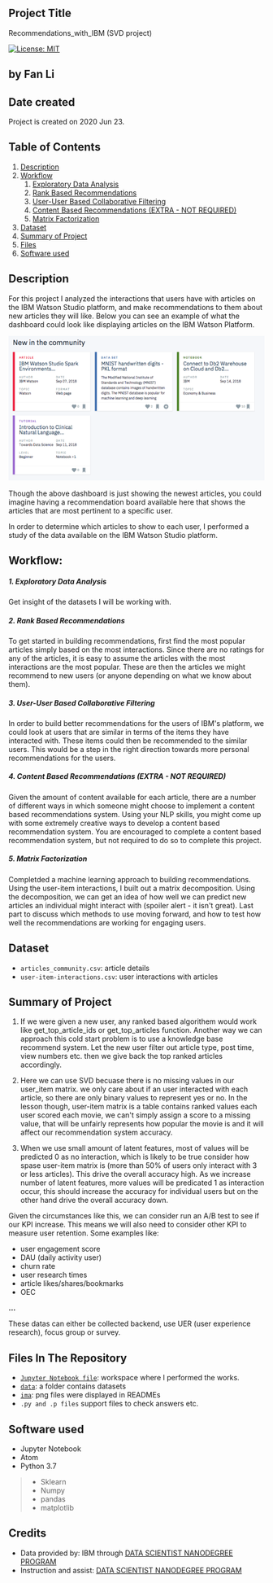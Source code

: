 ## Project Title
Recommendations_with_IBM (SVD project)

[![License: MIT](https://img.shields.io/badge/License-MIT-yellow.svg)](https://opensource.org/licenses/MIT)
## by Fan Li

## Date created
Project is created on 2020 Jun 23.

## Table of Contents
1. [Description](#description)
2. [Workflow](#Workflow)
	1. [Exploratory Data Analysis](#eda)
	2. [Rank Based Recommendations](#rbr)
	3. [User-User Based Collaborative Filtering](#ubr)
	4. [Content Based Recommendations (EXTRA - NOT REQUIRED)](#cbr)
	5. [Matrix Factorization](#mf)
3. [Dataset](#Dataset)
4. [Summary of Project](#summary)
5. [Files](#About)
6. [Software used](#Software)


<a name="description"></a>
## Description
For this project I analyzed the interactions that users have with articles on the IBM Watson Studio platform, and make recommendations to them about new articles they will like. Below you can see an example of what the dashboard could look like displaying articles on the IBM Watson Platform.

<img src='ima/1.png' width=800px>

Though the above dashboard is just showing the newest articles, you could imagine having a recommendation board available here that shows the articles that are most pertinent to a specific user.

In order to determine which articles to show to each user, I performed a study of the data available on the IBM Watson Studio platform.


<a name="Workflow"></a>
## Workflow:

<a name="eda"></a>
##### 1. Exploratory Data Analysis
Get insight of the datasets I will be working with.

<a name="rbr"></a>
##### 2. Rank Based Recommendations
To get started in building recommendations, first find the most popular articles simply based on the most interactions. Since there are no ratings for any of the articles, it is easy to assume the articles with the most interactions are the most popular. These are then the articles we might recommend to new users (or anyone depending on what we know about them).

<a name="ubr"></a>
##### 3. User-User Based Collaborative Filtering
In order to build better recommendations for the users of IBM's platform, we could look at users that are similar in terms of the items they have interacted with. These items could then be recommended to the similar users. This would be a step in the right direction towards more personal recommendations for the users.

<a name='cbr'></a>
##### 4. Content Based Recommendations (EXTRA - NOT REQUIRED)
Given the amount of content available for each article, there are a number of different ways in which someone might choose to implement a content based recommendations system. Using your NLP skills, you might come up with some extremely creative ways to develop a content based recommendation system. You are encouraged to complete a content based recommendation system, but not required to do so to complete this project.

<a name='mf'></a>
##### 5. Matrix Factorization
Completded a machine learning approach to building recommendations. Using the user-item interactions, I built out a matrix decomposition. Using the decomposition, we can get an idea of how well we can predict new articles an individual might interact with (spoiler alert - it isn't great). Last part to discuss which methods to use moving forward, and how to test how well the recommendations are working for engaging users.

<a name="Dataset"></a>
## Dataset

* `articles_community.csv`: article details
* `user-item-interactions.csv`: user interactions with articles

<a name="summary"></a>
## Summary of Project

1. If we were given a new user, any ranked based algorithem would work like get_top_article_ids or get_top_articles function. Another way we can approach this cold start problem is to use a knowledge base recommend system. Let the new user filter out article type, post time, view numbers etc. then we give back the top ranked articles accordingly.
  
2. Here we can use SVD becuase there is no missing values in our user_item matrix. we only care about if an user interacted with each article, so there are only binary values to represent yes or no. In the lesson though, user-item matrix is a table contains ranked values each user scored each movie, we can't simply assign a score to a missing value, that will be unfairly represents how popular the movie is and it will affect our recommendation system accuracy.
3. When we use small amount of latent features, most of values will be predicted 0 as no interaction, which is likely to be true consider how spase user-item matrix is (more than 50% of users only interact with 3 or less articles). This drive the overall accuracy high. As we increase number of latent features, more values will be predicated 1 as interaction occur, this should increase the accuracy for individual users but on the other hand drive the overall accuracy down.

Given the circumstances like this, we can consider run an A/B test to see if our KPI increase. This means we will also need to consider other KPI to measure user retention. Some examples like:

* user engagement score
* DAU (daily activity user)
* churn rate
* user research times
* article likes/shares/bookmarks
* OEC

**...**

  These datas can either be collected backend, use UER (user experience research), focus group or survey.

<a name="About"></a>
## Files In The Repository
+ [`Jupyter Notebook file`](https://github.com/victorlifan/Recommendations_with_IBM/blob/master/Recommendations_with_IBM.ipynb): workspace where I performed the works.
+ [`data`](https://github.com/victorlifan/Recommendations_with_IBM/tree/master/data): a folder contains datasets
+ [`ima`](https://github.com/victorlifan/Recommendations_with_IBM/tree/master/ima): png files were displayed in READMEs
+ `.py and .p files` support files to check answers etc.

<a name="Software"></a>
## Software used
+ Jupyter Notebook
+ Atom
+ Python 3.7
> + Sklearn
> + Numpy
> + pandas
> + matplotlib



## Credits
+ Data provided by: IBM through [DATA SCIENTIST NANODEGREE PROGRAM](https://www.udacity.com/course/data-scientist-nanodegree--nd025)
+ Instruction and assist: [DATA SCIENTIST NANODEGREE PROGRAM](https://www.udacity.com/course/data-scientist-nanodegree--nd025)
